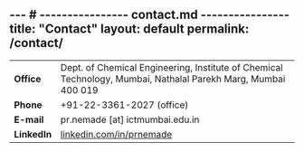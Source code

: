 ---             # ---------------- contact.md ----------------
title: "Contact"
layout: default
permalink: /contact/
---

|   |   |
|---|---|
| **Office** | Dept. of Chemical Engineering, Institute of Chemical Technology, Mumbai, Nathalal Parekh Marg, Mumbai 400 019 |
| **Phone** | +91-22-3361-2027 (office) |
| **E-mail** | pr.nemade [at] ictmumbai.edu.in |
| **LinkedIn** | [linkedin.com/in/prnemade](https://www.linkedin.com/in/premade) |
